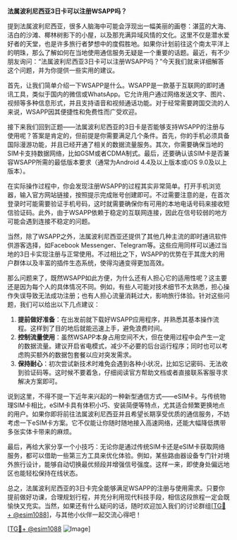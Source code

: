 **法属波利尼西亚3日卡可以注册WSAPP吗？**

提到法属波利尼西亚，很多人脑海中可能会浮现出一幅美丽的画卷：湛蓝的大海、洁白的沙滩、椰林树影下的小屋，以及那充满异域风情的文化。这里不仅是潜水爱好者的天堂，也是许多旅行者梦想中的度假胜地。如果你计划前往这个南太平洋上的明珠，那么了解如何在当地使用通信服务无疑是一个重要的话题。最近，有不少朋友询问：“法属波利尼西亚3日卡可以注册WSAPP吗？”今天我们就来详细解答这个问题，并为你提供一些实用的建议。

首先，让我们简单介绍一下WSAPP是什么。WSAPP是一款基于互联网的即时通讯工具，类似于国内的微信或WhatsApp。它允许用户通过网络发送文字、图片、视频等多种信息形式，并且支持语音和视频通话功能。对于经常需要跨国交流的人来说，WSAPP因其便捷性和免费性而广受欢迎。

接下来我们回到正题——法属波利尼西亚的3日卡是否能够支持WSAPP的注册与使用呢？答案是肯定的，但前提是你需要满足几个条件。首先，你的手机必须具备国际漫游功能，并且已经开通了相关的数据流量服务。其次，你需要确保当地的SIM卡支持数据网络，比如GSM或者CDMA制式。最后，还要确认该SIM卡是否兼容WSAPP所需的最低版本要求（通常为Android 4.4及以上版本或iOS 9.0及以上版本）。

在实际操作过程中，你会发现注册WSAPP的过程其实非常简单。打开手机浏览器，输入官方网站链接，按照提示完成账号创建即可。不过需要注意的是，在首次登录时可能需要验证手机号码，这时就需要确保你有可用的本地电话号码来接收短信验证码。此外，由于WSAPP依赖于稳定的互联网连接，因此在信号较弱的地方可能会遇到连接不稳定的问题。

当然，除了WSAPP之外，法属波利尼西亚还提供了其他几种主流的即时通讯软件供游客选择，如Facebook Messenger、Telegram等。这些应用同样可以通过当地的3日卡实现注册与正常使用。不过相比之下，WSAPP的优势在于其庞大的用户群体以及丰富的插件生态系统，使得沟通变得更加高效。

那么问题来了，既然WSAPP如此方便，为什么还有人担心它的适用性呢？这主要还是因为每个人的具体情况不同。例如，有些人可能对技术细节不太熟悉，担心操作失误导致无法成功注册；也有人担心流量消耗过大，影响旅行体验。针对这些问题，我们可以给出以下几点建议：

1. **提前做好准备**：在出发前就下载好WSAPP应用程序，并熟悉其基本操作流程。这样到了目的地后就能迅速上手，避免浪费时间。
2. **控制流量使用**：虽然WSAPP本身占用空间不大，但在使用过程中会产生一定的数据流量。建议开启省电模式，减少不必要的后台运行程序；同时也可以考虑购买额外的数据包套餐以应对突发需求。
3. **保持耐心**：初次尝试新技术时难免会遇到各种小状况，比如忘记密码、无法收到验证码等。这时候不要着急，仔细阅读官方帮助文档或者直接联系客服寻求解决方案即可。

说到这里，不得不提一下近年来兴起的一种新型通信方式——eSIM卡。与传统物理SIM卡相比，eSIM卡具有体积小巧、安装简便等特点，尤其适合频繁更换地点的用户。如果你即将前往法属波利尼西亚并且希望长期享受优质的通信服务，不妨考虑一下eSIM卡方案。它不仅能让你随时随地接入高速网络，还能大幅降低携带多张实体卡带来的麻烦。

最后，再给大家分享一个小技巧：无论你是通过传统SIM卡还是eSIM卡获取网络服务，都可以借助一些第三方工具来优化体验。例如，某些路由器设备专门针对境外旅行设计，能够自动切换最优频段并增强信号强度。这样一来，即使身处偏远地区也能轻松保持在线状态。

总之，法属波利尼西亚的3日卡完全能够满足WSAPP的注册与使用需求。只要你提前做好功课，合理规划行程，并充分利用现代科技手段，相信这段旅程一定会既愉快又充实。当然，如果还有什么疑问的话，随时欢迎加入我们的讨论群组[[TG💪+ @esim1088](https://t.me/s/esim1088)]，与其他小伙伴一起交流心得吧！

[[TG💪+ @esim1088](https://t.me/s/esim1088) ![Image](https://i.postimg.cc/4NQfJmqS/Snipaste-2025-05-13-00-14-12.png)]